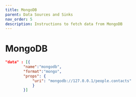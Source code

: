 ```yaml
---
title: MongoDB
parent: Data Sources and Sinks
nav_order: 5
description: Instructions to fetch data from MongoDB
---
```


# MongoDB

```json
"data" : [{
		"name":"mongodb", 
		"format":"mongo", 
		"props": {
			"uri": "mongodb://127.0.0.1/people.contacts"		
			}	
		}]
```
